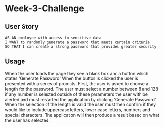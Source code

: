 # Week-3-Challenge

## User Story
```
AS AN employee with access to sensitive data
I WANT to randomly generate a password that meets certain criteria
SO THAT I can create a strong password that provides greater security
```
## Usage 

When the user loads the page they see a blank box and a button which states 'Generate Password'
When the button is clicked the user is presented with a series of prompts. First, the user is asked to choose a length for the password. The user must select a number between 8 and 128 if any number is selected outside of these parameters the user with be alerted and must restarted the application by clicking 'Generate Password'
When the selection of the length is valid the user must then confirm if they would like to include uppercase letters, lower case letters, numbers and special characters. The application will then produce a result based on what the user has selected.